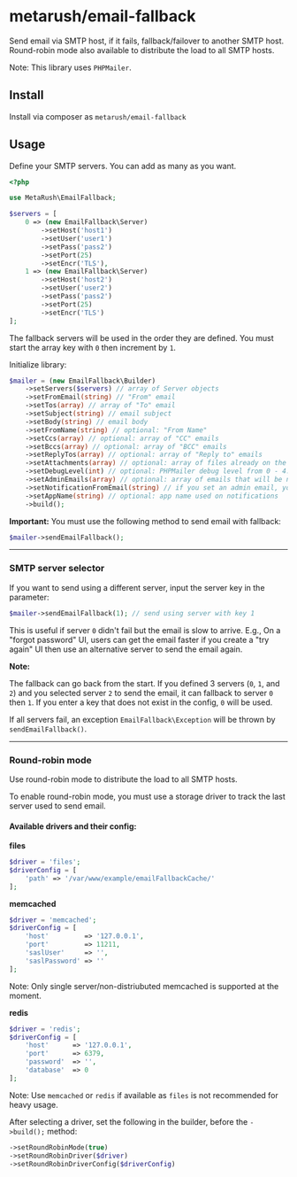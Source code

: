 # metarush/email-fallback

Send email via SMTP host, if it fails, fallback/failover to another SMTP host.
Round-robin mode also available to distribute the load to all SMTP hosts.

Note: This library uses `PHPMailer`.

## Install

Install via composer as `metarush/email-fallback`

## Usage

Define your SMTP servers. You can add as many as you want.

```php
<?php

use MetaRush\EmailFallback;

$servers = [
    0 => (new EmailFallback\Server)
        ->setHost('host1')
        ->setUser('user1')
        ->setPass('pass2')
        ->setPort(25)
        ->setEncr('TLS'),
    1 => (new EmailFallback\Server)
        ->setHost('host2')
        ->setUser('user2')
        ->setPass('pass2')
        ->setPort(25)
        ->setEncr('TLS')
];
```

The fallback servers will be used in the order they are defined.
You must start the array key with `0` then increment by `1`.

Initialize library:

```php
$mailer = (new EmailFallback\Builder)
    ->setServers($servers) // array of Server objects
    ->setFromEmail(string) // "From" email
    ->setTos(array) // array of "To" email
    ->setSubject(string) // email subject
    ->setBody(string) // email body
    ->setFromName(string) // optional: "From Name"
    ->setCcs(array) // optional: array of "CC" emails
    ->setBccs(array) // optional: array of "BCC" emails
    ->setReplyTos(array) // optional: array of "Reply to" emails
    ->setAttachments(array) // optional: array of files already on the server
    ->setDebugLevel(int) // optional: PHPMailer debug level from 0 - 4. Default: 0
    ->setAdminEmails(array) // optional: array of emails that will be notified if fallback occurs
    ->setNotificationFromEmail(string) // if you set an admin email, you must a "from" email for notifications
    ->setAppName(string) // optional: app name used on notifications
    ->build();
```


**Important:** You must use the following method to send email with fallback:

```php
$mailer->sendEmailFallback();
```

---

### SMTP server selector

If you want to send using a different server, input the server key in the parameter:

```php
$mailer->sendEmailFallback(1); // send using server with key 1
```

This is useful if server `0` didn't fail but the email is slow to arrive. E.g., On a "forgot password" UI, users can get the email faster if you create a "try again" UI then use an alternative server to send the email again.

**Note:**

The fallback can go back from the start. If you defined 3 servers (`0`, `1`, and `2`) and you selected server `2` to send the email, it can fallback to server `0` then `1`. If you enter a key that does not exist in the config, `0` will be used.

If all servers fail, an exception `EmailFallback\Exception` will be thrown by `sendEmailFallback()`.

---

### Round-robin mode

Use round-robin mode to distribute the load to all SMTP hosts.

To enable round-robin mode, you must use a storage driver to track the last server used to send email.

#### Available drivers and their config:

**files**

```php
$driver = 'files';
$driverConfig = [
    'path' => '/var/www/example/emailFallbackCache/'
];
```

**memcached**

```php
$driver = 'memcached';
$driverConfig = [
    'host'         => '127.0.0.1',
    'port'         => 11211,
    'saslUser'     => '',
    'saslPassword' => ''
];
```

Note: Only single server/non-distriubuted memcached is supported at the moment.

**redis**

```php
$driver = 'redis';
$driverConfig = [
    'host'      => '127.0.0.1',
    'port'      => 6379,
    'password'  => '',
    'database'  => 0
];
```

Note: Use `memcached` or `redis` if available as `files` is not recommended for heavy usage.

After selecting a driver, set the following in the builder, before the `->build();` method:

```php
->setRoundRobinMode(true)
->setRoundRobinDriver($driver)
->setRoundRobinDriverConfig($driverConfig)
```